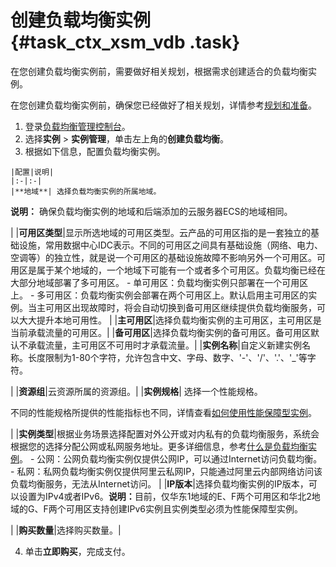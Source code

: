 # 创建负载均衡实例 {#task_ctx_xsm_vdb .task}

在您创建负载均衡实例前，需要做好相关规划，根据需求创建适合的负载均衡实例。

在您创建负载均衡实例前，确保您已经做好了相关规划，详情参考[规划和准备](../../../../../intl.zh-CN/快速入门（旧版，即将下线）_废弃/规划和准备.md#)。

1.  登录[负载均衡管理控制台](https://slb.console.aliyun.com/slb/cn-hangzhou)。 
2.  选择**实例** \> **实例管理**，单击左上角的**创建负载均衡**。 
3.   根据如下信息，配置负载均衡实例。 

    |配置|说明|
    |:-|:-|
    |**地域**| 选择负载均衡实例的所属地域。

 **说明：** 确保负载均衡实例的地域和后端添加的云服务器ECS的地域相同。

 |
    |**可用区类型**|显示所选地域的可用区类型。云产品的可用区指的是一套独立的基础设施，常用数据中心IDC表示。不同的可用区之间具有基础设施（网络、电力、空调等）的独立性，就是说一个可用区的基础设施故障不影响另外一个可用区。可用区是属于某个地域的，一个地域下可能有一个或者多个可用区。负载均衡已经在大部分地域部署了多可用区。    -   单可用区：负载均衡实例只部署在一个可用区上。
    -   多可用区：负载均衡实例会部署在两个可用区上。默认启用主可用区的实例。当主可用区出现故障时，将会自动切换到备可用区继续提供负载均衡服务，可以大大提升本地可用性。
|
    |**主可用区**|选择负载均衡实例的主可用区，主可用区是当前承载流量的可用区。|
    |**备可用区**|选择负载均衡实例的备可用区。备可用区默认不承载流量，主可用区不可用时才承载流量。|
    |**实例名称**|自定义新建实例名称。长度限制为1-80个字符，允许包含中文、字母、数字、'-'、'/'、'.'、'\_'等字符。

|
    |**资源组**|云资源所属的资源组。|
    |**实例规格**| 选择一个性能规格。

 不同的性能规格所提供的性能指标也不同，详情查看[如何使用性能保障型实例](../../../../../intl.zh-CN/常见问题/常见问题/如何使用负载均衡性能保障型实例？.md#)。

 |
    |**实例类型**|根据业务场景选择配置对外公开或对内私有的负载均衡服务，系统会根据您的选择分配公网或私网服务地址。更多详细信息，参考[什么是负载均衡实例](intl.zh-CN/用户指南/负载均衡实例/什么是负载均衡实例.md#)。    -   公网：公网负载均衡实例仅提供公网IP，可以通过Internet访问负载均衡。
    -   私网：私网负载均衡实例仅提供阿里云私网IP，只能通过阿里云内部网络访问该负载均衡服务，无法从Internet访问。
|
    |**IP版本**|选择负载均衡实例的IP版本，可以设置为IPv4或者IPv6。**说明：** ​目前，仅华东1地域的E、F两个可用区和华北2地域的G、F两个可用区支持创建IPv6实例且实例类型必须为性能保障型实例。

|
    |**购买数量**|选择购买数量。|

4.  单击**立即购买**，完成支付。 

